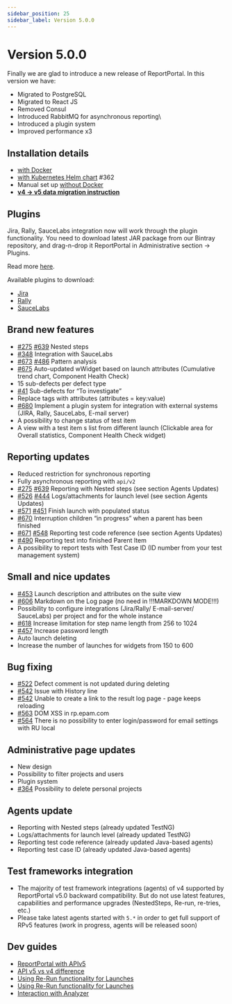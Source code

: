 ```yaml
---
sidebar_position: 25
sidebar_label: Version 5.0.0
---
```


# Version 5.0.0

Finally we are glad to introduce a new release of ReportPortal.
In this version we have:

* Migrated to PostgreSQL
* Migrated to React JS
* Removed Consul
* Introduced RabbitMQ for asynchronous reporting\
* Introduced a plugin system
* Improved performance x3

## Installation details
- [with Docker](/installation-steps/DeployWithDocker)
- [with Kubernetes Helm chart](/installation-steps/deploy-with-kubernetes/) #362
- Manual set up [without Docker](/installation-steps/DeployWithoutDocker)
- [**v4 -> v5 data migration instruction**](https://github.com/reportportal/reportportal/wiki/Migration-to-ReportPortal-v.5)
## Plugins
Jira, Rally, SauceLabs integration now will work through the plugin functionality. You need to download latest JAR package from our Bintray repository, and drag-n-drop it ReportPortal in Administrative section -> Plugins.

Read more [here](/plugins/ManagePlugins#upload-plugin).

Available plugins to download:
- [Jira](/plugins/AtlassianJiraServer)
- [Rally](/plugins/Rally)
- [SauceLabs](/plugins/SauceLabs)
## Brand new features
-	[#275](https://github.com/reportportal/reportportal/issues/275) [#639](https://github.com/reportportal/reportportal/issues/639)  Nested steps
-	[#348](https://github.com/reportportal/reportportal/issues/348) Integration with SauceLabs
-	[#673](https://github.com/reportportal/reportportal/issues/673) [#486](https://github.com/reportportal/reportportal/issues/486) Pattern analysis
-	[#675](https://github.com/reportportal/reportportal/issues/675) Auto-updated wWidget based on launch attributes (Cumulative trend chart, Component Health Check)
-	15 sub-defects per defect type
-	[#41](https://github.com/reportportal/reportportal/issues/41) Sub-defects for “To investigate”
-	Replace tags with attributes (attributes = key:value)
-	[#680](https://github.com/reportportal/reportportal/issues/680) Implement a plugin system for integration with external systems (JIRA, Rally, SauceLabs, E-mail server)
-	A possibility to change status of test item
-	A view with a test item s list from different launch (Clickable area for Overall statistics, Component Health Check widget)

## Reporting updates
-	Reduced restriction for synchronous reporting
-	Fully asynchronous reporting  with `api/v2`
-	[#275](https://github.com/reportportal/reportportal/issues/275) [#639](https://github.com/reportportal/reportportal/issues/639) Reporting with Nested steps  (see section Agents Updates)
-	[#526](https://github.com/reportportal/reportportal/issues/526) [#444](https://github.com/reportportal/reportportal/issues/444) Logs/attachments for launch level  (see section Agents Updates)
-	[#571](https://github.com/reportportal/reportportal/issues/571) [#451](https://github.com/reportportal/reportportal/issues/451)  Finish launch with populated status
-	[#670](https://github.com/reportportal/reportportal/issues/670) Interruption children “in progress” when a parent has been finished
-	[#671](https://github.com/reportportal/reportportal/issues/671) [#548](https://github.com/reportportal/reportportal/issues/548) Reporting test code reference (see section Agents Updates)
-	[#490](https://github.com/reportportal/reportportal/issues/490) Reporting test into finished Parent Item
-	A possibility to report tests with Test Case ID (ID number from your test management system)

## Small and nice updates
-	[#453](https://github.com/reportportal/reportportal/issues/453)  Launch description and attributes on  the  suite view
-	[#606](https://github.com/reportportal/reportportal/issues/606) Markdown on the Log page (no need in !!!MARKDOWN MODE!!!)
-	Possibility to configure integrations (Jira/Rally/ E-mail-server/ SauceLabs) per project and for the whole instance
-	[#618](https://github.com/reportportal/reportportal/issues/618) Increase limitation for step name length from 256 to 1024
-	[#457](https://github.com/reportportal/reportportal/issues/457) Increase password length
-	Auto launch deleting
-	Increase the number of launches for widgets from 150 to 600


## Bug fixing
-	[#522](https://github.com/reportportal/reportportal/issues/522)  Defect comment is not updated during deleting
-	[#542](https://github.com/reportportal/reportportal/issues/542)  Issue with History line
-	[#542](https://github.com/reportportal/reportportal/issues/542) Unable to create a link to the result log page - page keeps reloading
-	[#563](https://github.com/reportportal/reportportal/issues/563) DOM XSS in rp.epam.com
-	[#564](https://github.com/reportportal/reportportal/issues/564) There is no possibility to enter login/password for email settings with RU local

## Administrative page updates
-	New design
-	Possibility to filter projects and users
-	Plugin system
-	[#364](https://github.com/reportportal/reportportal/issues/364)  Possibility to delete personal projects

## Agents update
-	Reporting with Nested steps (already updated TestNG)
-	Logs/attachments for launch level (already updated TestNG)
-	Reporting test code reference (already updated Java-based agents)
-	Reporting test case ID (already updated Java-based agents)

## Test frameworks integration
- The majority of test framework integrations (agents) of v4 supported by ReportPortal v5.0 backward compatibility. But do not use latest features, capabilities and performance upgrades (NestedSteps, Re-run, re-tries, etc.)
- Please take latest agents started with `5.*` in order to get full support of RPv5 features (work in progress, agents will be released soon)

## Dev guides
- [ReportPortal with APIv5](https://github.com/reportportal/documentation/blob/master/src/md/src/DevGuides/reporting.md)
- [API v5 vs v4 difference](https://github.com/reportportal/documentation/blob/master/src/md/src/DevGuides/api-differences.md)
- [Using Re-Run functionality for Launches](https://github.com/reportportal/documentation/blob/master/src/md/src/DevGuides/rerun.md)
- [Using Re-Run functionality for Launches](https://github.com/reportportal/documentation/blob/master/src/md/src/DevGuides/rerun.md)
- [Interaction with Analyzer](https://github.com/reportportal/documentation/blob/master/src/md/src/DevGuides/analyzer.md)
